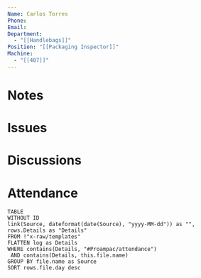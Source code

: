 ```yaml
---
Name: Carlos Torres
Phone: 
Email: 
Department:
  - "[[Handlebags]]"
Position: "[[Packaging Inspector]]"
Machine:
  - "[[407]]"
---
```

# Notes
# Issues
# Discussions
# Attendance
  
  ```dataview
  TABLE
  WITHOUT ID
  link(Source, dateformat(date(Source), "yyyy-MM-dd")) as "",
  rows.Details as "Details"
  FROM !"x-raw/templates"
  FLATTEN log as Details
  WHERE contains(Details, "#Proampac/attendance")
   AND contains(Details, this.file.name)
  GROUP BY file.name as Source
  SORT rows.file.day desc
  ```